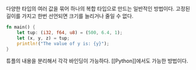 다양한 타입의 여러 값을 묶어 하나의 복합 타입으로 만드는 일반적인 방법이다.
고정된 길이를 가지고
한번 선언되면 크기를 늘리거나 줄일 수 없다.
```rust
fn main() {
    let tup: (i32, f64, u8) = (500, 6.4, 1);
    let (x, y, z) = tup; 
    println!("The value of y is: {y}");
}
```
튜플의 내용을 분리해서 각각 바인딩이 가능하다.
[[Python]]에서도 가능한 방법이다.